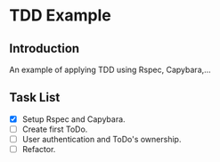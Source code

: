 # TDD Example

## Introduction
An example of applying TDD using Rspec, Capybara,... 

## Task List
- [x] Setup Rspec and Capybara.
- [ ] Create first ToDo.
- [ ] User authentication and ToDo's ownership.
- [ ] Refactor.
